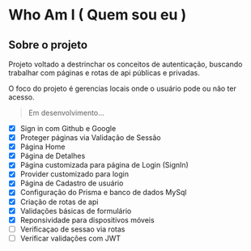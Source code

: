 # Who Am I ( Quem sou eu )
## Sobre o projeto

Projeto voltado a destrinchar os conceitos de autenticação, buscando trabalhar com páginas e rotas de api públicas e privadas.

O foco do projeto é gerencias locais onde o usuário pode ou não ter acesso.

> Em desenvolvimento...
- [x] Sign in com Github e Google
- [x] Proteger páginas via Validação de Sessão
- [x] Página Home
- [x] Página de Detalhes
- [x] Página customizada para página de Login (SignIn)
- [x] Provider customizado para login
- [x] Página de Cadastro de usuário
- [x] Configuração do Prisma e banco de dados MySql
- [x] Criação de rotas de api
- [x] Validações básicas de formulário
- [x] Reponsividade para dispositivos móveis
- [ ] Verificaçao de sessao via rotas
- [ ] Verificar validações com JWT